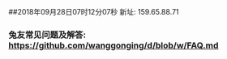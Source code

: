 ##2018年09月28日07时12分07秒 新址: 159.65.88.71
### 兔友常见问题及解答: https://github.com/wanggonging/d/blob/w/FAQ.md
